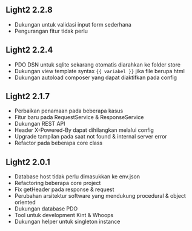 ## Light2 2.2.8
- Dukungan untuk validasi input form sederhana
- Pengurangan fitur tidak perlu

## Light2 2.2.4
- PDO DSN untuk sqlite sekarang otomatis diarahkan ke folder store
- Dukungan view template syntax ```{{ variabel }}``` jika file berupa html
- Dukungan autoload composer yang dapat diaktifkan pada config

## Light2 2.1.7
- Perbaikan penamaan pada beberapa kasus
- Fitur baru pada RequestService & ResponseService
- Dukungan REST API
- Header X-Powered-By dapat dihilangkan melalui config
- Upgrade tampilan pada saat not found & internal server error
- Refactor pada beberapa core class

## Light2 2.0.1
- Database host tidak perlu dimasukkan ke env.json
- Refactoring beberapa core project
- Fix getHeader pada response & request
- Perubahan arsitektur software yang mendukung procedural & object oriented
- Dukungan database PDO
- Tool untuk development Kint & Whoops
- Dukungan helper untuk singleton instance

